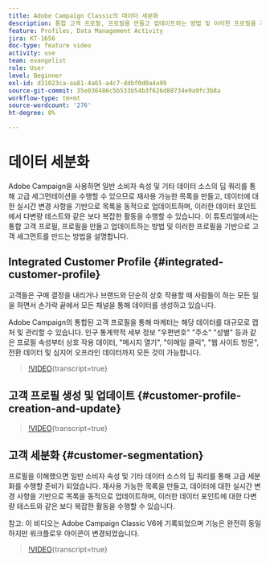 ```yaml
---
title: Adobe Campaign Classic의 데이터 세분화
description: 통합 고객 프로필, 프로필을 만들고 업데이트하는 방법 및 이러한 프로필을 기반으로 고객 세그먼트를 만드는 방법을 이해합니다.
feature: Profiles, Data Management Activity
jira: KT-1656
doc-type: feature video
activity: use
team: evangelist
role: User
level: Beginner
exl-id: d31023ca-aa81-4a65-a4c7-ddbf0d0a4a99
source-git-commit: 35e036486c5b533b54b3f626d88734e9a9fc3b8a
workflow-type: tm+mt
source-wordcount: '276'
ht-degree: 0%

---
```


# 데이터 세분화

Adobe Campaign을 사용하면 일반 소비자 속성 및 기타 데이터 소스의 딥 쿼리를 통해 고급 세그먼테이션을 수행할 수 있으므로 재사용 가능한 목록을 만들고, 데이터에 대한 실시간 변경 사항을 기반으로 목록을 동적으로 업데이트하며, 이러한 데이터 포인트에서 다변량 테스트와 같은 보다 복잡한 활동을 수행할 수 있습니다. 이 튜토리얼에서는 통합 고객 프로필, 프로필을 만들고 업데이트하는 방법 및 이러한 프로필을 기반으로 고객 세그먼트를 만드는 방법을 설명합니다.

## Integrated Customer Profile {#integrated-customer-profile}

고객들은 구매 결정을 내리거나 브랜드와 단순히 상호 작용할 때 사람들이 하는 모든 일을 하면서 손가락 끝에서 모든 채널을 통해 데이터를 생성하고 있습니다.

Adobe Campaign의 통합된 고객 프로필을 통해 마케터는 해당 데이터를 대규모로 캡처 및 관리할 수 있습니다. 인구 통계학적 세부 정보 &quot;우편번호&quot; &quot;주소&quot; &quot;성별&quot; 등과 같은 프로필 속성부터 상호 작용 데이터, &quot;메시지 열기&quot;, &quot;이메일 클릭&quot;, &quot;웹 사이트 방문&quot;, 전환 데이터 및 심지어 오프라인 데이터까지 모든 것이 가능합니다.

>[!VIDEO](https://video.tv.adobe.com/v/23629?quality=12&learn=on){transcript=true}

## 고객 프로필 생성 및 업데이트 {#customer-profile-creation-and-update}

>[!VIDEO](https://video.tv.adobe.com/v/23632?quality=12&learn=on){transcript=true}

## 고객 세분화  {#customer-segmentation}

프로필을 이해했으면 일반 소비자 속성 및 기타 데이터 소스의 딥 쿼리를 통해 고급 세분화를 수행할 준비가 되었습니다. 재사용 가능한 목록을 만들고, 데이터에 대한 실시간 변경 사항을 기반으로 목록을 동적으로 업데이트하며, 이러한 데이터 포인트에 대한 다변량 테스트와 같은 보다 복잡한 활동을 수행할 수 있습니다.

참고: 이 비디오는 Adobe Campaign Classic V6에 기록되었으며 기능은 완전히 동일하지만 워크플로우 아이콘이 변경되었습니다.

>[!VIDEO](https://video.tv.adobe.com/v/23635?quality=12&learn=on){transcript=true}

